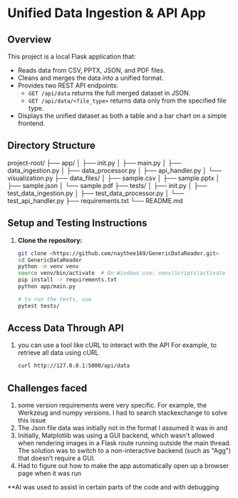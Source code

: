 # Unified Data Ingestion & API App

## Overview
This project is a local Flask application that:
- Reads data from CSV, PPTX, JSON, and PDF files.
- Cleans and merges the data into a unified format.
- Provides two REST API endpoints:
    - `GET /api/data` returns the full merged dataset in JSON.
    - `GET /api/data/<file_type>` returns data only from the specified file type.
- Displays the unified dataset as both a table and a bar chart on a simple frontend.

## Directory Structure
project-root/ ├── app/ │ ├── init.py │ ├── main.py │ ├── data_ingestion.py │ ├── data_processor.py │ ├── api_handler.py │ └── visualization.py ├── data_files/ │ ├── sample.csv │ ├── sample.pptx │ ├── sample.json │ └── sample.pdf ├── tests/ │ ├── init.py │ ├── test_data_ingestion.py │ ├── test_data_processor.py │ └── test_api_handler.py ├── requirements.txt └── README.md


## Setup and Testing Instructions

1. **Clone the repository:**
   ```bash
   git clone <https://github.com/naythee169/GenericDataReader.git>
   cd GenericDataReader
   python -m venv venv
   source venv/bin/activate  # On Windows use: venv\Scripts\activate
   pip install -r requirements.txt
   python app/main.py

   # to run the tests, use
   pytest tests/

## Access Data Through API
1. you can use a tool like cURL to interact with the API
   For example, to retrieve all data using cURL
   ```bash
   curl http://127.0.0.1:5000/api/data

## Challenges faced

1. some version requirements were very specific. For example,
   the Werkzeug and numpy versions. I had to search stackexchange to solve this issue
2. The Json file data was initially not in the format I assumed it was in and
3. Initially, Matplotlib was using a GUI backend, which wasn't allowed when rendering images in a Flask route running outside the main thread. The solution was to switch to a non-interactive backend (such as "Agg") that doesn’t require a GUI.
4. Had to figure out how to make the app automatically open up a browser page when it was run

**AI was used to assist in certain parts of the code and with debugging

